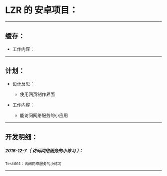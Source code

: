 LZR 的 安卓项目：
===================================================================

*******************************************************************

缓存：
-------------------------------------------------------------------

- 工作内容：

*******************************************************************

计划：
-------------------------------------------------------------------

- 设计反思：
	- 使用网页制作界面

- 工作内容：
	- 能访问网络服务的小应用

*******************************************************************


开发明细：
-------------------------------------------------------------------

##### 2016-12-7（ 访问网络服务的小练习 ）：
	Test001：访问网络服务的小练习

*******************************************************************
